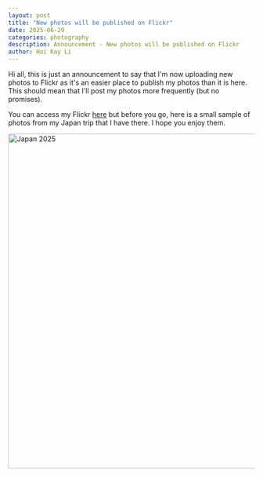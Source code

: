 ```yaml
---
layout: post
title: "New photos will be published on Flickr"
date: 2025-06-29
categories: photography
description: Announcement - New photos will be published on Flickr
author: Hoi Kay Li
---
```


Hi all, this is just an announcement to say that I'm now uploading new photos to Flickr as it's an easier place to publish my photos than it is here. This should mean that I'll post my photos more frequently (but no promises).


You can access my Flickr [here](https://flickr.com/people/hoikay/) but before you go, here is a small sample of photos from my Japan trip that I have there. I hope you enjoy them.

<a data-flickr-embed="true" data-header="true" href="https://www.flickr.com/photos/hoikay/albums/72177720325454524" title="Japan 2025"><img src="https://live.staticflickr.com/65535/54604328143_0375e25a93_h.jpg" width="1024" height="683" alt="Japan 2025"/></a><script async src="//embedr.flickr.com/assets/client-code.js" charset="utf-8"></script>